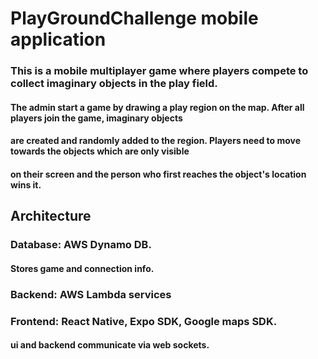 # PlayGroundChallenge mobile application
### This is a mobile multiplayer game where players compete to collect imaginary objects in the play field.

#### The admin start a game by drawing a play region on the map. After all players join the game, imaginary objects 
#### are created and randomly added to the region. Players need to move towards the objects which are only visible 
#### on their screen and the person who first reaches the object's location wins it.


## Architecture

### Database: AWS Dynamo DB. 
#### Stores game and connection info.

### Backend: AWS Lambda services 

### Frontend: React Native, Expo SDK, Google maps SDK.
#### ui and backend communicate via web sockets.